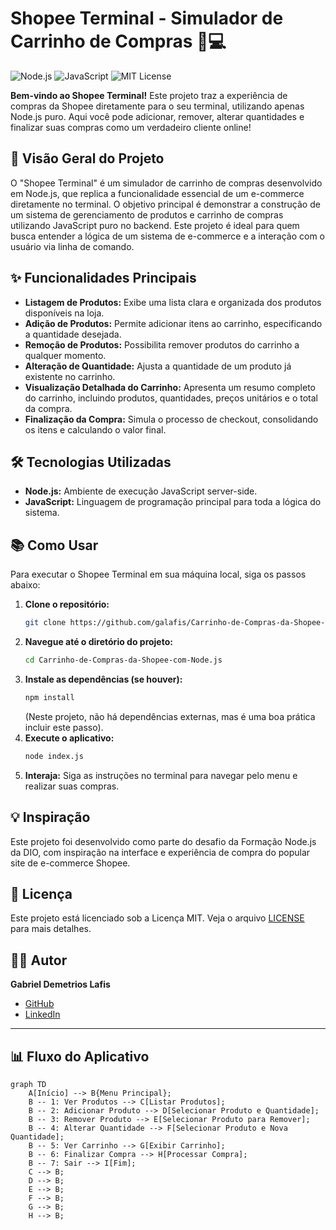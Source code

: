 # Shopee Terminal - Simulador de Carrinho de Compras 🛒💻

![Node.js](https://img.shields.io/badge/Node.js-339933?style=for-the-badge&logo=nodedotjs&logoColor=white)
![JavaScript](https://img.shields.io/badge/JavaScript-F7DF1E?style=for-the-badge&logo=javascript&logoColor=black)
![MIT License](https://img.shields.io/badge/License-MIT-green.svg?style=for-the-badge)


**Bem-vindo ao Shopee Terminal!**
Este projeto traz a experiência de compras da Shopee diretamente para o seu terminal, utilizando apenas Node.js puro. Aqui você pode adicionar, remover, alterar quantidades e finalizar suas compras como um verdadeiro cliente online!

## 🚀 Visão Geral do Projeto

O "Shopee Terminal" é um simulador de carrinho de compras desenvolvido em Node.js, que replica a funcionalidade essencial de um e-commerce diretamente no terminal. O objetivo principal é demonstrar a construção de um sistema de gerenciamento de produtos e carrinho de compras utilizando JavaScript puro no backend. Este projeto é ideal para quem busca entender a lógica de um sistema de e-commerce e a interação com o usuário via linha de comando.

## ✨ Funcionalidades Principais

*   **Listagem de Produtos:** Exibe uma lista clara e organizada dos produtos disponíveis na loja.
*   **Adição de Produtos:** Permite adicionar itens ao carrinho, especificando a quantidade desejada.
*   **Remoção de Produtos:** Possibilita remover produtos do carrinho a qualquer momento.
*   **Alteração de Quantidade:** Ajusta a quantidade de um produto já existente no carrinho.
*   **Visualização Detalhada do Carrinho:** Apresenta um resumo completo do carrinho, incluindo produtos, quantidades, preços unitários e o total da compra.
*   **Finalização da Compra:** Simula o processo de checkout, consolidando os itens e calculando o valor final.

## 🛠️ Tecnologias Utilizadas

*   **Node.js:** Ambiente de execução JavaScript server-side.
*   **JavaScript:** Linguagem de programação principal para toda a lógica do sistema.

## 📚 Como Usar

Para executar o Shopee Terminal em sua máquina local, siga os passos abaixo:

1.  **Clone o repositório:**
    ```bash
    git clone https://github.com/galafis/Carrinho-de-Compras-da-Shopee-com-Node.js.git
    ```
2.  **Navegue até o diretório do projeto:**
    ```bash
    cd Carrinho-de-Compras-da-Shopee-com-Node.js
    ```
3.  **Instale as dependências (se houver):**
    ```bash
    npm install
    ```
    (Neste projeto, não há dependências externas, mas é uma boa prática incluir este passo).
4.  **Execute o aplicativo:**
    ```bash
    node index.js
    ```
5.  **Interaja:** Siga as instruções no terminal para navegar pelo menu e realizar suas compras.

## 💡 Inspiração

Este projeto foi desenvolvido como parte do desafio da Formação Node.js da DIO, com inspiração na interface e experiência de compra do popular site de e-commerce Shopee.

## 📄 Licença

Este projeto está licenciado sob a Licença MIT. Veja o arquivo [LICENSE](LICENSE) para mais detalhes.

## 👨‍💻 Autor

**Gabriel Demetrios Lafis**

*   [GitHub](https://github.com/galafis)
*   [LinkedIn](https://www.linkedin.com/in/gabriel-demetrios-lafis/)

---


## 📊 Fluxo do Aplicativo

```mermaid
graph TD
    A[Início] --> B{Menu Principal};
    B -- 1: Ver Produtos --> C[Listar Produtos];
    B -- 2: Adicionar Produto --> D[Selecionar Produto e Quantidade];
    B -- 3: Remover Produto --> E[Selecionar Produto para Remover];
    B -- 4: Alterar Quantidade --> F[Selecionar Produto e Nova Quantidade];
    B -- 5: Ver Carrinho --> G[Exibir Carrinho];
    B -- 6: Finalizar Compra --> H[Processar Compra];
    B -- 7: Sair --> I[Fim];
    C --> B;
    D --> B;
    E --> B;
    F --> B;
    G --> B;
    H --> B;
```
```

